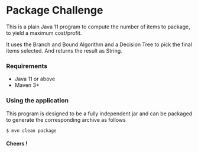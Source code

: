 # Package Challenge

This is a plain Java 11 program to compute the number of items to package, to yield a maximum cost/profit.

It uses the Branch and Bound Algorithm and a Decision Tree to pick the final items selected. And returns the result as 
String.

### Requirements

* Java 11 or above
* Maven 3+

### Using the application

This program is designed to be a fully independent jar and can be packaged to generate the corresponding archive as follows

`$ mvn clean package`

#### Cheers !